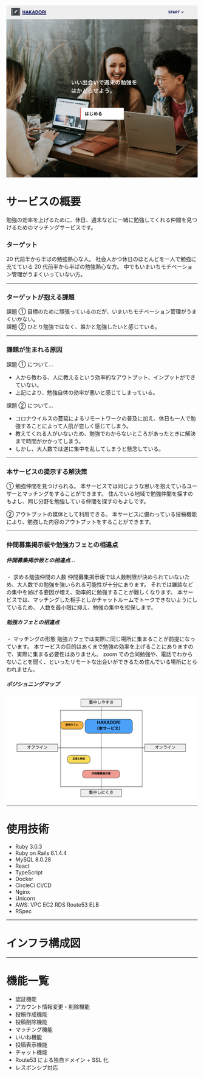 ![Main Image](/front/app/src/assets/readme-main-image.png)

# サービスの概要

勉強の効率を上げるために、休日、週末などに一緒に勉強してくれる仲間を見つけるためのマッチングサービスです。

### ターゲット

20 代前半から半ばの勉強熱心な人。
社会人かつ休日のほとんどを一人で勉強に充てている 20 代前半から半ばの勉強熱心な方。
中でもいまいちモチベーション管理がうまくいっていない方。

---

### ターゲットが抱える課題

課題 ① 目標のために頑張っているのだが、いまいちモチベーション管理がうまくいかない。  
課題 ② ひとり勉強ではなく、誰かと勉強したいと感じている。

---

### 課題が生まれる原因

課題 ① について...

- 人から教わる、人に教えるという効率的なアウトプット、インプットができていない。
- 上記により、勉強自体の効率が悪いと感じてしまっている。

課題 ② について...

- コロナウイルスの蔓延によるリモートワークの普及に加え、休日も一人で勉強することによって人肌が恋しく感じてしまう。
- 教えてくれる人がいないため、勉強でわからないところがあったときに解決まで時間がかかってしまう。
- しかし、大人数では逆に集中を乱してしまうと懸念している。

---

### 本サービスの提示する解決策

① 勉強仲間を見つけられる。
本サービスでは同じような思いを抱えているユーザーとマッチングをすることができます。
住んでいる地域で勉強仲間を探すのもよし、同じ分野を勉強している仲間を探すのもよしです。

② アウトプットの媒体として利用できる。
本サービスに備わっている投稿機能により、勉強した内容のアウトプットをすることができます。

---

### 仲間募集掲示板や勉強カフェとの相違点

##### 仲間募集掲示板との相違点...

・ 求める勉強仲間の人数
仲間募集掲示板では人数制限が決められていないため、大人数での勉強を強いられる可能性が十分にあります。
それでは雑談などの集中を妨げる要因が増え、効率的に勉強することが難しくなります。
本サービスでは、マッチングした相手としかチャットルームでトークできないようにしているため、
人数を最小限に抑え、勉強の集中を担保します。

##### 勉強カフェとの相違点

・ マッチングの形態
勉強カフェでは実際に同じ場所に集まることが前提になっています。
本サービスの目的はあくまで勉強の効率を上げることにありますので、実際に集まる必要性はありません。
zoom での合同勉強や、電話でわからないことを聞く、といったリモートな出会いができるため住んでいる場所にとらわれません。

##### ポジショニングマップ

![Position Image](/front/app/src/assets/positioning-map-image.png)

---

# 使用技術

- Ruby 3.0.3
- Ruby on Rails 6.1.4.4
- MySQL 8.0.28
- React
- TypeScript
- Docker
- CircleCi CI/CD
- Nginx
- Unicorn
- AWS: VPC EC2 RDS Route53 ELB
- RSpec

---

# インフラ構成図

---

# 機能一覧

- 認証機能
- アカウント情報変更・削除機能
- 投稿作成機能
- 投稿削除機能
- マッチング機能
- いいね機能
- 投稿表示機能
- チャット機能
- Route53 による独自ドメイン + SSL 化
- レスポンシブ対応
